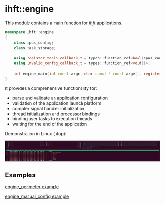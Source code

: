 # ihft::engine

This module contains a main function for *ihft* applications.

```cpp
namespace ihft::engine
{
    class cpus_config;
    class task_storage;

    using register_tasks_callback_t = types::function_ref<bool(cpus_config const&, task_storage&, std::atomic_bool const&)>;
    using invalid_config_callback_t = types::function_ref<void()>;

    int engine_main(int const argc, char const * const argv[], register_tasks_callback_t, invalid_config_callback_t);
}
```

It provides a comprehensive functionality for:

- parse and validate an application configuration
- validation of the application launch platform
- complex signal handler initialization
- thread initialization and processor bindings
- binding user tasks to execution threads
- waiting for the end of the application

Demonstration in Linux (htop):

![perimeter](/.image/engine_perimeter.png)

## Examples

[engine_perimeter example](example/engine_perimeter.cpp)

[engine_manual_config example](example/engine_manual_config.cpp)
